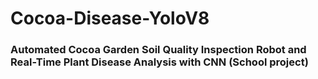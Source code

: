 ﻿# Cocoa-Disease-YoloV8
### Automated Cocoa Garden Soil Quality Inspection Robot and Real-Time Plant Disease Analysis with CNN (School project)
